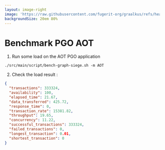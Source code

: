 ```yaml
---
layout: image-right
image: 'https://raw.githubusercontent.com/fugerit-org/graalkus/refs/heads/main/src/main/docs/slidev/graalkus/images/01_step_04_aot_plot_b.png'
backgroundSize: 20em 80%
---
```


# Benchmark PGO AOT

<v-clicks depth="1">

1. Run some load on the AOT PGO application

```shell
./src/main/script/bench-graph-siege.sh -m AOT
```

2. Check the load result :

```json
{
  "transactions": 333324,
  "availability": 100,
  "elapsed_time": 21.67,
  "data_transferred": 425.72,
  "response_time": 0,
  "transaction_rate": 15381.82,
  "throughput": 19.65,
  "concurrency": 11.22,
  "successful_transactions": 333324,
  "failed_transactions": 0,
  "longest_transaction": 0.01,
  "shortest_transaction": 0
}
```

<arrow v-click="[5, 6]" x1="400" y1="200" x2="280" y2="320" color="#539" width="2" arrowSize="1" />

</v-clicks>


<!--
You can have `style` tag in markdown to override the style for the current page.
Learn more: https://sli.dev/features/slide-scope-style
-->